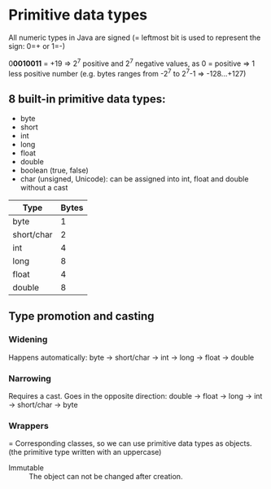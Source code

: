 # Primitive data types
All numeric types in Java are signed (= leftmost bit is used to represent the sign: 0=+ or 1=-)

0**0010011** = +19 => 2<sup>7</sup> positive and 2<sup>7</sup> negative values, as 0 = positive => 1 less positive number (e.g. bytes ranges from -2<sup>7</sup> to 2<sup>7</sup>-1 => -128...+127)

## 8 built-in primitive data types:
- byte
- short
- int
- long
- float
- double
- boolean (true, false)
- char (unsigned, Unicode): can be assigned into int, float and double without a cast

| Type       | Bytes |
|------------|-------|
| byte       | 1     |
| short/char | 2     |
| int        | 4     |
| long       | 8     |
| float      | 4     |
| double     | 8     |

## Type promotion and casting
### Widening
Happens automatically: byte -> short/char -> int -> long -> float -> double

### Narrowing
Requires a cast.
Goes in the opposite direction: double -> float -> long -> int -> short/char -> byte 

### Wrappers
= Corresponding classes, so we can use primitive data types as objects. (the primitive type written with an uppercase)

<dl>
  <dt>Immutable</dt>
  <dd>The object can not be changed after creation.</dd>
</dl>
